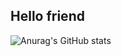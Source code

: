 ## Hello friend
![Anurag's GitHub stats](https://github-readme-stats.vercel.app/api?username=anuraghazra&theme=dark&show_icons=true)
